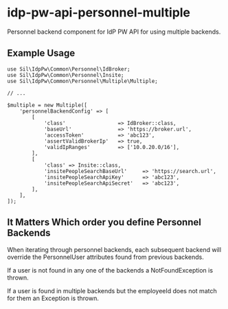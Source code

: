 # idp-pw-api-personnel-multiple
Personnel backend component for IdP PW API for using multiple backends.

## Example Usage

    use Sil\IdpPw\Common\Personnel\IdBroker;
    use Sil\IdpPw\Common\Personnel\Insite;
    use Sil\IdpPw\Common\Personnel\Multiple\Multiple;
    
    // ...
    
    $multiple = new Multiple([
        'personnelBackendConfig' => [
            [
                'class'                 => IdBroker::class,
                'baseUrl'               => 'https://broker.url',
                'accessToken'           => 'abc123',
                'assertValidBrokerIp'   => true,
                'validIpRanges'         => ['10.0.20.0/16'],
            ],
            [
                'class' => Insite::class,
                'insitePeopleSearchBaseUrl'     => 'https://search.url',
                'insitePeopleSearchApiKey'      => 'abc123',
                'insitePeopleSearchApiSecret'   => 'abc123',
            ],
        ],
    ]);

## It Matters Which order you define Personnel Backends

When iterating through personnel backends, each subsequent backend will override the PersonnelUser attributes
found from previous backends.

If a user is not found in any one of the backends a NotFoundException is thrown.

If a user is found in multiple backends but the employeeId does not match for them an Exception is thrown. 


